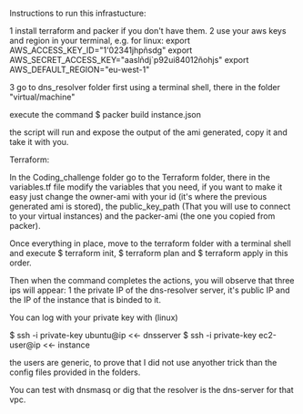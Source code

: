 Instructions to run this infrastucture:

1 install terraform and packer if you don't have them.
2 use your aws keys and region in your terminal, e.g. for linux:
    export AWS_ACCESS_KEY_ID="1'02341jhpñsdg"
    export AWS_SECRET_ACCESS_KEY="aaslñdj`p92ui84012ñohjs"
    export AWS_DEFAULT_REGION="eu-west-1"

3 go to dns_resolver folder first using a terminal shell, there in the folder "virtual\/machine"

execute the command
$ packer build instance.json

the script will run and expose the output of the ami generated, copy it and take it with you.

Terraform:

In the Coding_challenge folder go to the Terraform folder, there in the variables.tf file modify the variables that you need, if you want to make it easy just change the owner-ami with your id (it's where the previous generated ami is stored), the public_key_path (That you will use to connect to your virtual instances) and the packer-ami (the one you copied from packer).

Once everything in place, move to the terraform folder with a terminal shell and execute $ terraform init, $ terraform plan and $ terraform apply in this order.

Then when the command completes the actions, you will observe that three ips will appear: 1 the private IP of the dns-resolver server, it's public IP and the IP of the instance that is binded to it.

You can log with your private key with (linux)

$ ssh -i private-key ubuntu@ip <<- dnsserver
$ ssh -i private-key ec2-user@ip <<- instance

the users are generic, to prove that I did not use anyother trick than the config files provided in the folders.

You can test with dnsmasq or dig that the resolver is the dns-server for that vpc.
